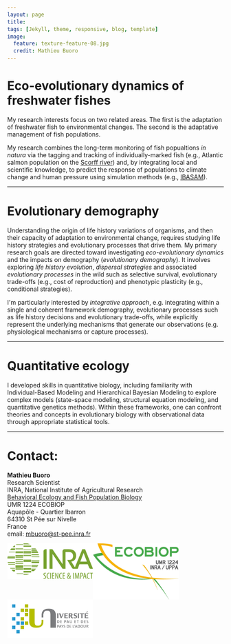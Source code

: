 ```yaml
---
layout: page
title: 
tags: [Jekyll, theme, responsive, blog, template]
image:
  feature: texture-feature-08.jpg
  credit: Mathieu Buoro
---
```


# Eco-evolutionary dynamics of freshwater fishes  

My research interests focus on two related areas. The first is the adaptation of freshwater fish to environmental changes. The second is the adaptative management of fish populations.

My research combines the long-term monitoring of fish popualtions *in natura* via the tagging and tracking of individually-marked fish (e.g., Atlantic salmon population on the [Scorff river](https://www6.inra.fr/ore-pfc/Sites-d-etudes/Scorff)) and, by integrating local and scientific knowledge, to predict the response of populations to climate change and human pressure using  simulation methods (e.g., [IBASAM](https://github.com/Ibasam)). 

---

# Evolutionary demography

Understanding the origin of life history variations of organisms, and then their capacity of adaptation to environmental change, requires studying life history strategies and evolutionary processes that drive them. My primary research goals are directed toward investigating _eco-evolutionary dynamics_ and the impacts on demography (_evolutionary demography_). It involves exploring _life history evolution_, _dispersal strategies_ and associated _evolutionary processes_ in the wild such as selective survival, evolutionary trade-offs (e.g., cost of reproduction) and phenotypic plasticity (e.g., conditional strategies).  


I'm particularly interested by _integrative approach_, e.g. integrating within a single and coherent framework demography, evolutionary processes such as life history decisions and evolutionary trade-offs, while explicitly represent the underlying mechanisms that generate our observations (e.g. physiological mechanisms or capture processes).  

---

# Quantitative ecology  

I developed skills in quantitative biology, including familiarity with Individual-Based Modeling and Hierarchical Bayesian Modeling to explore complex models (state-space modeling, structural equation modeling, and quantitative genetics methods). Within these frameworks, one can confront theories and concepts in evolutionary biology with observational data through appropriate statistical tools.  

---



# Contact:
__Mathieu Buoro__  
Research Scientist  
INRA, National Institute of Agricultural Research  
[Behavioral Ecology and Fish Population Biology](http://www6.bordeaux-aquitaine.inra.fr/st_pee_eng/UMR-Ecobiop)  
UMR 1224 ECOBIOP  
Aquapôle - Quartier Ibarron  
64310 St Pée sur Nivelle  
France    
email: <mbuoro@st-pee.inra.fr>

<img align="left" src="/images/inra.jpg" style="width: 200px;"/>  

<img align="left" src="/images/ecobiop.jpg" style="width: 200px;"/>

<img align="left" src="/images/uppa.png" style="width: 200px;"/>
